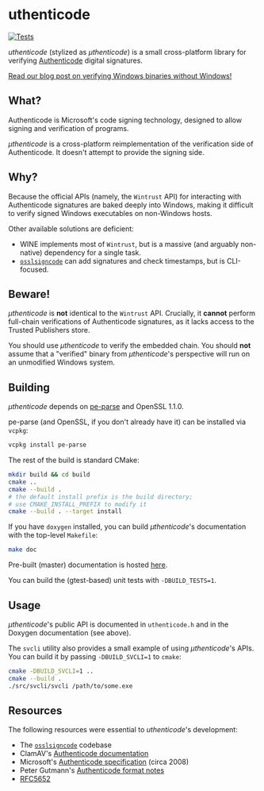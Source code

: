 # uthenticode

[![Tests](https://github.com/trailofbits/uthenticode/actions/workflows/tests.yml/badge.svg)](https://github.com/trailofbits/uthenticode/actions/workflows/tests.yml)

*uthenticode* (stylized as *μthenticode*) is a small cross-platform library for
verifying [Authenticode](https://docs.microsoft.com/en-us/windows-hardware/drivers/install/authenticode)
digital signatures.

[Read our blog post on verifying Windows binaries without Windows!](https://blog.trailofbits.com/2020/05/27/verifying-windows-binaries-without-windows/)

## What?

Authenticode is Microsoft's code signing technology, designed to allow signing
and verification of programs.

*μthenticode* is a cross-platform reimplementation of the verification side of
Authenticode. It doesn't attempt to provide the signing side.

## Why?

Because the official APIs (namely, the `Wintrust` API) for interacting with
Authenticode signatures are baked deeply into Windows, making it difficult to
verify signed Windows executables on non-Windows hosts.

Other available solutions are deficient:

* WINE implements most of `Wintrust`, but is a massive (and arguably non-native)
  dependency for a single task.
* [`osslsigncode`](https://github.com/mtrojnar/osslsigncode) can add signatures
  and check timestamps, but is CLI-focused.

## Beware!

*μthenticode* is **not** identical to the `Wintrust` API. Crucially, it
**cannot** perform full-chain verifications of Authenticode signatures, as it
lacks access to the Trusted Publishers store.

You should use *μthenticode* to verify the embedded chain. You should **not**
assume that a "verified" binary from *μthenticode*'s perspective will run on an
unmodified Windows system.

## Building

*μthenticode* depends on [pe-parse](https://github.com/trailofbits/pe-parse)
and OpenSSL 1.1.0.

pe-parse (and OpenSSL, if you don't already have it) can be installed via
`vcpkg`:

```bash
vcpkg install pe-parse
```

The rest of the build is standard CMake:

```bash
mkdir build && cd build
cmake ..
cmake --build .
# the default install prefix is the build directory;
# use CMAKE_INSTALL_PREFIX to modify it
cmake --build . --target install
```

If you have `doxygen` installed, you can build *μthenticode*'s documentation
with the top-level `Makefile`:

```bash
make doc
```

Pre-built (master) documentation is hosted
[here](https://trailofbits.github.io/uthenticode/).

You can build the (gtest-based) unit tests with `-DBUILD_TESTS=1`.

## Usage

*μthenticode*'s public API is documented in `uthenticode.h` and in the Doxygen
documentation (see above).

The `svcli` utility also provides a small example of using *μthenticode*'s APIs.
You can build it by passing `-DBUILD_SVCLI=1` to `cmake`:

```bash
cmake -DBUILD_SVCLI=1 ..
cmake --build .
./src/svcli/svcli /path/to/some.exe
```

## Resources

The following resources were essential to *uthenticode*'s development:

* The [`osslsigncode`](https://github.com/mtrojnar/osslsigncode) codebase
* ClamAV's [Authenticode documentation](https://www.clamav.net/documents/microsoft-authenticode-signature-verification)
* Microsoft's [Authenticode specification](http://download.microsoft.com/download/9/c/5/9c5b2167-8017-4bae-9fde-d599bac8184a/Authenticode_PE.docx) (circa 2008)
* Peter Gutmann's [Authenticode format notes](https://www.cs.auckland.ac.nz/~pgut001/pubs/authenticode.txt)
* [RFC5652](https://tools.ietf.org/html/rfc5652)
